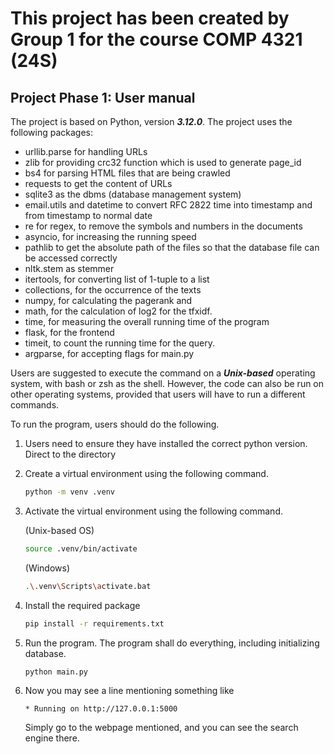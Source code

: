 # This project has been created by Group 1 for the course COMP 4321 (24S)

## Project Phase 1: User manual

The project is based on Python, version ***3.12.0***. The project uses the following packages:

- urllib.parse for handling URLs
- zlib for providing crc32 function which is used to generate page_id
- bs4 for parsing HTML files that are being crawled
- requests to get the content of URLs
- sqlite3 as the dbms (database management system)
- email.utils and datetime to convert RFC 2822 time into timestamp and from timestamp to normal date
- re for regex, to remove the symbols and numbers in the documents
- asyncio, for increasing the running speed
- pathlib to get the absolute path of the files so that the database file can be accessed correctly
- nltk.stem as stemmer
- itertools, for converting list of 1-tuple to a list
- collections, for the occurrence of the texts
- numpy, for calculating the pagerank and
- math, for the calculation of log2 for the tfxidf.
- time, for measuring the overall running time of the program
- flask, for the frontend
- timeit, to count the running time for the query. 
- argparse, for accepting flags for main.py

Users are suggested to execute the command on a **_Unix-based_** operating system, with bash or zsh as the shell. However, the code can also be run on other operating systems, provided that users will have to run a different commands. 

To run the program, users should do the following. 

1. Users need to ensure they have installed the correct python version. Direct to the directory 

2. Create a virtual environment using the following command. 

    ```bash
    python -m venv .venv
    ```

3. Activate the virtual environment using the following command.

    (Unix-based OS)
    ```bash
    source .venv/bin/activate
    ```

    (Windows)
    ```bash
    .\.venv\Scripts\activate.bat
    ```
    
    
4. Install the required package

    ```bash
    pip install -r requirements.txt
    ```

5. Run the program. The program shall do everything, including initializing database.

    ```bash
    python main.py
    ```
   
6. Now you may see a line mentioning something like
   
   ```
   * Running on http://127.0.0.1:5000
   ```
   
   Simply go to the webpage mentioned, and you can see the search engine there. 
